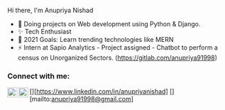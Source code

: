 Hi there, I'm Anupriya Nishad
<!--
**Anupriya1729/Anupriya1729** is a ✨ _special_ ✨ repository because its `README.md` (this file) appears on your GitHub profile.-->
- 🌱 Doing projects on Web development using Python & Django.
- ✨ Tech Enthusiast
- 🥅 2021 Goals: Learn trending technologies like MERN
- ⚡ Intern at Sapio Analytics - Project assigned - Chatbot to perform a census on Unorganized Sectors. (https://gitlab.com/anupriya91998)
### Connect with me:
[<img align="left" alt="CodeA | LinkedIn" width="22px" src="https://cdn.jsdelivr.net/npm/simple-icons@v3/icons/linkedin.svg" />][https://www.linkedin.com/in/anupriyanishad]
[<img align="left" alt="CodeA | Instagram" width="22px" src="https://cdn.jsdelivr.net/npm/simple-icons@v3/icons/gmail.svg" />][mailto:anupriya91998@gmail.com]
<br />

